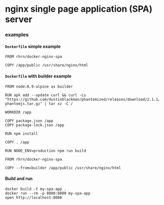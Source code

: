 # nginx single page application (SPA) server

### examples

#### `Dockerfile` simple example 
```
FROM rhrn/docker-nginx-spa

COPY /app/public /usr/share/nginx/html
```

#### `Dockerfile` with builder example 
```
FROM node:8.9-alpine as builder

RUN apk add --update curl && curl -Ls "https://github.com/dustinblackman/phantomized/releases/download/2.1.1/dockerized-phantomjs.tar.gz" | tar xz -C /

WORKDIR /app

COPY package.json /app
COPY package-lock.json /app

RUN npm install

COPY . /app

RUN NODE_ENV=production npm run build

FROM rhrn/docker-nginx-spa

COPY --from=builder /app/public /usr/share/nginx/html
```

#### Build and run
```
docker build -t my-spa-app .
docker run --rm -p 8080:8080 my-spa-app
open http://localhost:8080
```

